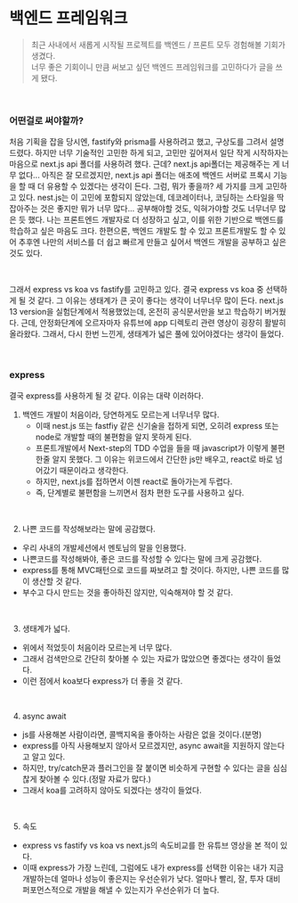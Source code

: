 # 백엔드 프레임워크

> 최근 사내에서 새롭게 시작될 프로젝트를 백엔드 / 프론트 모두 경험해볼 기회가 생겼다.  
> 너무 좋은 기회이니 만큼 써보고 싶던 백엔드 프레임워크를 고민하다가 글을 쓰게 됐다.

<br>

### 어떤걸로 써야할까?

처음 기획을 잡을 당시엔, fastify와 prisma를 사용하려고 했고, 구상도를 그려서 설명드렸다.
하지만 너무 기술적인 고민한 하게 되고, 고민만 깊어져서 일단 작게 시작하자는 마음으로 next.js api 폴더를 사용하려 했다.
근데? next.js api폴더는 제공해주는 게 너무 없다... 아직은 잘 모르겠지만, next.js api 폴더는 애초에 백엔드 서버로 프록시 기능을 할 때 더 유용할 수 있겠다는 생각이 든다.
그럼, 뭐가 좋을까? 세 가지를 크게 고민하고 있다. nest.js는 이 고민에 포함되지 않았는데, 데코레이터나, 코딩하는 스타일을 딱 잡아주는 것은 좋지만 뭐가 너무 많다... 공부해야할 것도, 익혀가야할 것도 너무너무 많은 듯 했다. 나는 프론트엔드 개발자로 더 성장하고 싶고, 이를 위한 기반으로 백엔드를 학습하고 싶은 마음도 크다. 한편으론, 백엔드 개발도 할 수 있고 프론트개발도 할 수 있어 추후엔 나만의 서비스를 더 쉽고 빠르게 만들고 싶어서 백엔드 개발을 공부하고 싶은 것도 있다.

<br>

그래서 express vs koa vs fastify를 고민하고 있다. 결국 express vs koa 중 선택하게 될 것 같다.
그 이유는 생태계가 큰 곳이 좋다는 생각이 너무너무 많이 든다. next.js 13 version을 실험단계에서 적용했었는데, 온전히 공식문서만을 보고 학습하기 버거웠다.
근데, 안정화단계에 오르자마자 유튜브에 app 디렉토리 관련 영상이 굉장히 활발히 올라왔다. 그래서, 다시 한번 느낀게, 생태계가 넓은 풀에 있어야겠다는 생각이 들었다.

<br>

### express

결국 express를 사용하게 될 것 같다. 이유는 대략 이러하다.

1. 백엔드 개발이 처음이라, 당연하게도 모르는게 너무너무 많다.
   - 이때 nest.js 또는 fastfiy 같은 신기술을 접하게 되면, 오히려 express 또는 node로 개발할 때의 불편함을 알지 못하게 된다.
   - 프론트개발에서 Next-step의 TDD 수업을 들을 때 javascript가 이렇게 불편한줄 알지 못했다. 그 이유는 위코드에서 간단한 js만 배우고, react로 바로 넘어갔기 때문이라고 생각한다.
   - 하지만, next.js를 접하면서 이젠 react로 돌아가는게 두렵다.
   - 즉, 단계별로 불편함을 느끼면서 점차 편한 도구를 사용하고 싶다.

<br>

2. 나쁜 코드를 작성해보라는 말에 공감했다.

- 우리 사내의 개발세션에서 멘토님의 말을 인용했다.
- 나쁜코드를 작성해봐야, 좋은 코드를 작성할 수 있다는 말에 크게 공감했다.
- express를 통해 MVC패턴으로 코드를 짜보려고 할 것이다. 하지만, 나쁜 코드를 많이 생산할 것 같다.
- 부수고 다시 만드는 것을 좋아하진 않지만, 익숙해져야 할 것 같다.

<br>

3. 생태계가 넓다.

- 위에서 적었듯이 처음이라 모르는게 너무 많다.
- 그래서 검색만으로 간단히 찾아볼 수 있는 자료가 많았으면 좋겠다는 생각이 들었다.
- 이런 점에서 koa보다 express가 더 좋을 것 같다.

<br>

4.  async await

- js를 사용해본 사람이라면, 콜백지옥을 좋아하는 사람은 없을 것이다.(분명)
- express를 아직 사용해보지 않아서 모르겠지만, async await을 지원하지 않는다고 알고 있다.
- 하지만, try/catch문과 플러그인을 잘 붙이면 비슷하게 구현할 수 있다는 글을 심심찮게 찾아볼 수 있다.(정말 자료가 많다.)
- 그래서 koa를 고려하지 않아도 되겠다는 생각이 들었다.

<br>

5. 속도

- express vs fastify vs koa vs next.js의 속도비교를 한 유튜브 영상을 본 적이 있다.
- 이때 express가 가장 느린데, 그럼에도 내가 express를 선택한 이유는 내가 지금 개발하는데 얼마나 성능이 좋은지는 우선순위가 낮다. 얼마나 빨리, 잘, 투자 대비 퍼포먼스적으로 개발을 해낼 수 있는지가 우선순위가 더 높다.
